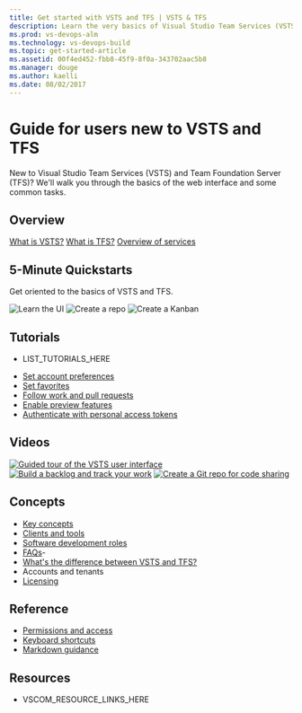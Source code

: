 ```yaml
---
title: Get started with VSTS and TFS | VSTS & TFS    
description: Learn the very basics of Visual Studio Team Services (VSTS) and Team Foundation Server (TFS).  
ms.prod: vs-devops-alm
ms.technology: vs-devops-build
ms.topic: get-started-article  
ms.assetid: 00f4ed452-fbb8-45f9-8f0a-343702aac5b8  
ms.manager: douge
ms.author: kaelli
ms.date: 08/02/2017
---
```


# Guide for users new to VSTS and TFS

New to Visual Studio Team Services (VSTS) and Team Foundation Server (TFS)? We'll walk you through the basics of the web interface and some common tasks.  

## Overview
[What is VSTS?](what-is-vsts.md)
[What is TFS?](what-is-tfs.md)
[Overview of services](../services.md)

## 5-Minute Quickstarts

Get oriented to the basics of VSTS and TFS.

![Learn the UI](_img/index/azure-web-app-card.png)   ![Create a repo](_img/index/azure-vm-card.png)   ![Create a Kanban](_img/index/azure-containers-card.png)   


## Tutorials  

* LIST_TUTORIALS_HERE

- [Set account preferences](../setup-admin/account-preferences.md)  
- [Set favorites](../collaborate/set-favorites.md)   
- [Follow work and pull requests](../collaborate/follow-work-items.md)  
- [Enable preview features](../collaborate/preview-features.md)  
- [Authenticate with personal access tokens](../setup-admin/team-services/use-personal-access-tokens-to-authenticate.md)    

## Videos

[![Guided tour of the VSTS user interface](_img/index/build-ci-cd-pipeline-vs-video.png)](https://channel9.msdn.com/Events/build-release/2017/P4105/player)   [![Build a backlog and track your work](_img/index/azure-stack-video.png)](#)   [![Create a Git repo for code sharing](_img/index/ci-cd-azure-container-service-video.png)](https://channel9.msdn.com/Events/Connect/2016/204/player)

## Concepts  

- [Key concepts](../concepts.md)    
- [Clients and tools](../tools.md)     
- [Software development roles](../roles.md)   
- [FAQs](../faqs.md)- 
- [What's the difference between VSTS and TFS?](../concepts/process/tasks.md)  
- Accounts and tenants
- [Licensing](../concepts/licensing/concurrent-pipelines-ts.md)

## Reference
- [Permissions and access](../setup-admin/permissions-access.md)      
- [Keyboard shortcuts](../reference/keyboard-shortcuts.md)
- [Markdown guidance](../reference/markdown-guidance.md)


## Resources

- VSCOM_RESOURCE_LINKS_HERE